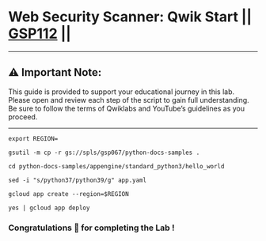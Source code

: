 # Web Security Scanner: Qwik Start || [GSP112](https://www.cloudskillsboost.google/games/6105/labs/38853) ||
---
## ⚠️ **Important Note:**
This guide is provided to support your educational journey in this lab. Please open and review each step of the script to gain full understanding. Be sure to follow the terms of Qwiklabs and YouTube’s guidelines as you proceed.

---
```
export REGION=
```
```
gsutil -m cp -r gs://spls/gsp067/python-docs-samples .

cd python-docs-samples/appengine/standard_python3/hello_world

sed -i "s/python37/python39/g" app.yaml

gcloud app create --region=$REGION

yes | gcloud app deploy
```
### Congratulations 🎉 for completing the Lab !